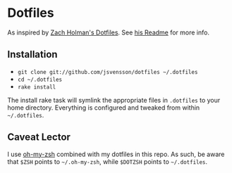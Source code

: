 # Dotfiles

As inspired by [Zach Holman's Dotfiles][holman]. See [his Readme](https://github.com/holman/dotfiles#holman-does-dotfiles) for more info.

## Installation

- `git clone git://github.com/jsvensson/dotfiles ~/.dotfiles`
- `cd ~/.dotfiles`
- `rake install`

The install rake task will symlink the appropriate files in `.dotfiles` to your home directory.
Everything is configured and tweaked from within `~/.dotfiles`.

## Caveat Lector

I use [oh-my-zsh][ohzsh] combined with my dotfiles in this repo. As such, be aware that `$ZSH` points
to `~/.oh-my-zsh`, while `$DOTZSH` points to `~/.dotfiles`.

[holman]: https://github.com/holman/dotfiles
[ohzsh]: https://github.com/robbyrussell/oh-my-zsh